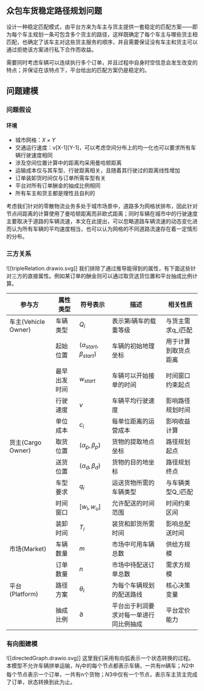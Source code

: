 ## 众包车货稳定路径规划问题

设计一种稳定匹配模式，由平台方来为车主与货主提供一套稳定的匹配方案——即为每个车主规划一条可包含多个货主的路径，这样既确定了每个车主与哪些货主相匹配，也确定了该车主对这些货主服务的顺序，并且需要保证没有车主和货主可以通过拒绝该方案进行私下合作而收益。

需要同时考虑车辆可以连续执行多个订单，并且过程中自身时空信息会发生改变的特点；并保证在该特点下，平台给出的匹配方案仍是稳定的。

## 问题建模
### 问题假设
#### 环境

- 城市网格：$X\times Y$
- 交通运行速度：$\text{v[X-1][Y-1]}$，可以考虑空间分布上的均一化也可以要求所有车辆行驶速度相同
- 涉及空间位置计算中的距离均采用曼哈顿距离
- 运输成本仅与其车型、行驶距离相关，且随着其行驶过的距离线性增加
- 订单装卸货时间仅与订单所需车型有关
- 平台对所有订单酬金的抽成比例相同
- 所有车主和货主都是理性且自利的

考虑我们针对的零散物流业务多处于城市场景中，道路多为网格状排布，因此针对节点间距离的计算使用了曼哈顿距离而非欧式距离；同时车辆在城市中的行驶速度主要取决于道路的车辆流速，本文在此提出，可以忽略道路车辆流速的动态变化进而认为所有车辆的平均速度相当，也可以认为网格的不同道路流速存在着一定情形的分布。
### 三方关系

![[tripleRelation.drawio.svg]]
我们排除了通过推导能得到的属性，有下面这些针对三方的直接属性。例如某订单的酬金则可以通过取货送货位置和平台抽成比例计算。

| 参与方               | 属性类型   | 符号表示                              | 描述                  | 相关性质       |
| ----------------- | ------ | --------------------------------- | ------------------- | ---------- |
| 车主(Vehicle Owner) | 车辆类型   | $Q_i$                             | 表示第i辆车的载重等级         | 与货主需求q_i匹配 |
|                   | 起始位置   | $(\alpha_{start}, \beta_{start})$ | 车辆的初始地理坐标           | 用于计算到取货点距离 |
|                   | 最早出发时间 | $w_{start}$                       | 车辆可以开始接单的时间         | 时间窗口约束起点   |
|                   | 行驶速度   | $v$                               | 车辆平均行驶速度            | 影响路径规划时间   |
|                   | 单位成本   | $c_i$                             | 每单位距离的运营成本          | 影响收益计算     |
| 货主(Cargo Owner)   | 取货位置   | $(\alpha_p, \beta_p)$             | 货物的提取地点坐标           | 路径规划起点     |
|                   | 送货位置   | $(\alpha_d, \beta_d)$             | 货物的目的地坐标            | 路径规划终点     |
|                   | 车型要求   | $q_i$                             | 运送货物所需的车辆类型         | 与车辆类型Q_i匹配 |
|                   | 时间窗口   | $[w_l, w_u]$                      | 允许配送的时间范围           | 时间约束区间     |
|                   | 装卸时间   | $T_i$                             | 装货和卸货所需时间           | 影响总配送时间    |
| 市场(Market)        | 车辆数量   | $m$                               | 市场中可用车辆总数           | 供给方规模      |
|                   | 订单数量   | $n$                               | 市场中待配送订单总数          | 需求方规模      |
| 平台(Platform)      | 路径方案   | $\theta_i$                        | 为每个车辆规划的配送路线        | 核心决策变量     |
|                   | 抽成比例   | $\partial$                        | 平台出于利润要求对每一单进行同比例抽成 | 平台定价能力     |
### 有向图建模

![[directedGraph.drawio.svg]]
这里我们采用有向弧表示一个状态转换的过程。本模型不允许车辆拼单运输，$N_1$中的每个节点都表示车辆，一共有m辆车；$N2$中每个节点表示一个订单，一共有n个货物；$N3$中仅有一个节点，表示车主货主完成了订单，状态转换到此为止。

